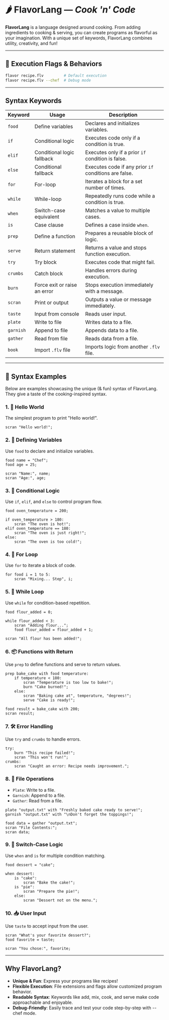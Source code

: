 # 🌶️ **FlavorLang** &mdash; _Cook 'n' Code_

**FlavorLang** is a language designed around cooking. From adding ingredients to cooking & serving, you can create programs as flavorful as your imagination. With a unique set of keywords, FlavorLang combines utility, creativity, and fun!

---

## 🚀 **Execution Flags & Behaviors**

```bash
flavor recipe.flv         # Default execution
flavor recipe.flv --chef  # Debug mode
```

---

## Syntax Keywords

| Keyword   | Usage                        | Description                                           |
| --------- | ---------------------------- | ----------------------------------------------------- |
| `food`    | Define variables             | Declares and initializes variables.                   |
| `if`      | Conditional logic            | Executes code only if a condition is true.            |
| `elif`    | Conditional logic fallback   | Executes only if a prior `if` condition is false.     |
| `else`    | Conditional fallback         | Executes code if any prior `if` conditions are false. |
| `for`     | For-loop                     | Iterates a block for a set number of times.           |
| `while`   | While-loop                   | Repeatedly runs code while a condition is true.       |
| `when`    | Switch-case equivalent       | Matches a value to multiple cases.                    |
| `is`      | Case clause                  | Defines a case inside `when`.                         |
| `prep`    | Define a function            | Prepares a reusable block of logic.                   |
| `serve`   | Return statement             | Returns a value and stops function execution.         |
| `try`     | Try block                    | Executes code that might fail.                        |
| `crumbs`  | Catch block                  | Handles errors during execution.                      |
| `burn`    | Force exit or raise an error | Stops execution immediately with a message.           |
| `scran`   | Print or output              | Outputs a value or message immediately.               |
| `taste`   | Input from console           | Reads user input.                                     |
| `plate`   | Write to file                | Writes data to a file.                                |
| `garnish` | Append to file               | Appends data to a file.                               |
| `gather`  | Read from file               | Reads data from a file.                               |
| `book`    | Import `.flv` file           | Imports logic from another `.flv` file.               |

---

## 🍳 **Syntax Examples**

Below are examples showcasing the unique (& fun) syntax of FlavorLang. They give a taste of the cooking-inspired syntax.

### 1. 👋 **Hello World**

The simplest program to print "Hello world!".

```flv
scran "Hello world!";
```

### 2. 🍲 Defining Variables

Use `food` to declare and initialize variables.

```
food name = "Chef";
food age = 25;

scran "Name:", name;
scran "Age:", age;
```

### 3. 🔄 Conditional Logic

Use `if`, `elif`, and `else` to control program flow.

```
food oven_temperature = 200;

if oven_temperature > 180:
    scran "The oven is hot!";
elif oven_temperature == 180:
    scran "The oven is just right!";
else:
    scran "The oven is too cold!";
```

### 4. 🔁 For Loop

Use `for` to iterate a block of code.

```
for food i = 1 to 5:
    scran "Mixing... Step", i;
```

### 5. 🔄 While Loop

Use `while` for condition-based repetition.

```
food flour_added = 0;

while flour_added < 3:
    scran "Adding flour...";
    food flour_added = flour_added + 1;

scran "All flour has been added!";
```

### 6. 📦 Functions with Return

Use `prep` to define functions and serve to return values.

```
prep bake_cake with food temperature:
    if temperature < 180:
        scran "Temperature is too low to bake!";
        burn "Cake burned!";
    else:
        scran "Baking cake at", temperature, "degrees!";
        serve "Cake is ready!";

food result = bake_cake with 200;
scran result;
```

### 7. 🛠️ Error Handling

Use `try` and `crumbs` to handle errors.

```
try:
    burn "This recipe failed!";
    scran "This won't run!";
crumbs:
    scran "Caught an error: Recipe needs improvement.";
```

### 8. 📄 File Operations

- `Plate`: Write to a file.
- `Garnish`: Append to a file.
- `Gather`: Read from a file.

```
plate "output.txt" with "Freshly baked cake ready to serve!";
garnish "output.txt" with "\nDon't forget the toppings!";

food data = gather "output.txt";
scran "File Contents:";
scran data;
```

### 9. 🔎 Switch-Case Logic

Use `when` and `is` for multiple condition matching.

```
food dessert = "cake";

when dessert:
    is "cake":
        scran "Bake the cake!";
    is "pie":
        scran "Prepare the pie!";
    else:
        scran "Dessert not on the menu.";
```

### 10. 📥 User Input

Use `taste` to accept input from the user.

```
scran "What's your favorite dessert?";
food favorite = taste;

scran "You chose:", favorite;
```

---

## Why FlavorLang?

- **Unique & Fun**:
  Express your programs like recipes!
- **Flexible Execution**:
  File extensions and flags allow customized program behavior.
- **Readable Syntax**:
  Keywords like add, mix, cook, and serve make code approachable and enjoyable.
- **Debug-Friendly**:
  Easily trace and test your code step-by-step with --chef mode.
